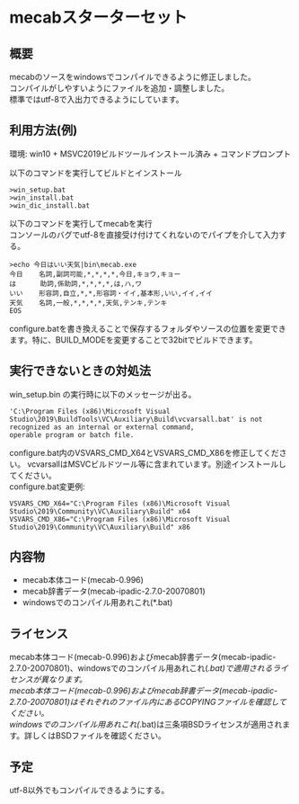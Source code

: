 ﻿# mecabスターターセット

## 概要

mecabのソースをwindowsでコンパイルできるように修正しました。  
コンパイルがしやすいようにファイルを追加・調整しました。  
標準ではutf-8で入出力できるようにしています。

## 利用方法(例)

環境: win10 + MSVC2019ビルドツールインストール済み + コマンドプロンプト

以下のコマンドを実行してビルドとインストール  

```
>win_setup.bat
>win_install.bat
>win_dic_install.bat
```

以下のコマンドを実行してmecabを実行  
コンソールのバグでutf-8を直接受け付けてくれないのでパイプを介して入力する。

```
>echo 今日はいい天気|bin\mecab.exe   
今日    名詞,副詞可能,*,*,*,*,今日,キョウ,キョー
は      助詞,係助詞,*,*,*,*,は,ハ,ワ
いい    形容詞,自立,*,*,形容詞・イイ,基本形,いい,イイ,イイ
天気    名詞,一般,*,*,*,*,天気,テンキ,テンキ
EOS
```

configure.batを書き換えることで保存するフォルダやソースの位置を変更できます。特に、BUILD_MODEを変更することで32bitでビルドできます。  

## 実行できないときの対処法

win_setup.bin の実行時に以下のメッセージが出る。  
```
'C:\Program Files (x86)\Microsoft Visual Studio\2019\BuildTools\VC\Auxiliary\Build\vcvarsall.bat' is not recognized as an internal or external command,
operable program or batch file.
```

configure.bat内のVSVARS_CMD_X64とVSVARS_CMD_X86を修正してください。
vcvarsallはMSVCビルドツール等に含まれています。別途インストールしてください。  
configure.bat変更例:
```
VSVARS_CMD_X64="C:\Program Files (x86)\Microsoft Visual Studio\2019\Community\VC\Auxiliary\Build" x64
VSVARS_CMD_X86="C:\Program Files (x86)\Microsoft Visual Studio\2019\Community\VC\Auxiliary\Build" x86
```


## 内容物

- mecab本体コード(mecab-0.996)
- mecab辞書データ(mecab-ipadic-2.7.0-20070801)
- windowsでのコンパイル用あれこれ(*.bat)

## ライセンス

mecab本体コード(mecab-0.996)およびmecab辞書データ(mecab-ipadic-2.7.0-20070801)、windowsでのコンパイル用あれこれ(*.bat)で適用されるライセンスが異なります。  
mecab本体コード(mecab-0.996)およびmecab辞書データ(mecab-ipadic-2.7.0-20070801)はそれぞれのファイル内にあるCOPYINGファイルを確認してください。  
windowsでのコンパイル用あれこれ(*.bat)は三条項BSDライセンスが適用されます。詳しくはBSDファイルを確認ください。

## 予定

utf-8以外でもコンパイルできるようにする。
